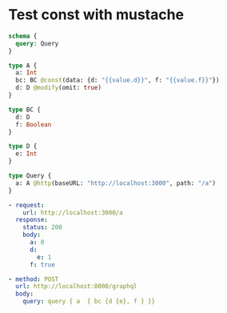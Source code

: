 # Test const with mustache

```graphql @server
schema {
  query: Query
}

type A {
  a: Int
  bc: BC @const(data: {d: "{{value.d}}", f: "{{value.f}}"})
  d: D @modify(omit: true)
}

type BC {
  d: D
  f: Boolean
}

type D {
  e: Int
}

type Query {
  a: A @http(baseURL: "http://localhost:3000", path: "/a")
}
```

```yml @mock
- request:
    url: http://localhost:3000/a
  response:
    status: 200
    body:
      a: 0
      d:
        e: 1
      f: true
```

```yml @assert
- method: POST
  url: http://localhost:8000/graphql
  body:
    query: query { a  { bc {d {e}, f } }}
```
